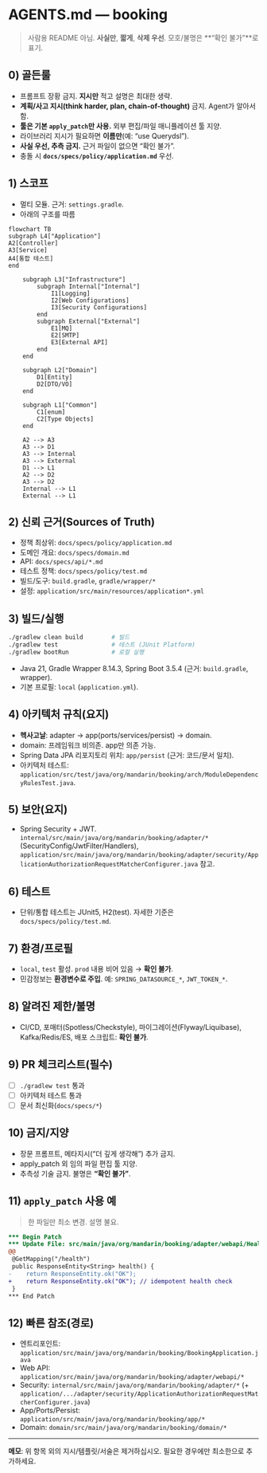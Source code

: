 # AGENTS.md — booking

> 사람용 README 아님. **사실만**, **짧게**, **삭제 우선**. 모호/불명은 **“확인 불가”**로 표기.

## 0) 골든룰

* 프롬프트 장황 금지. **지시만** 적고 설명은 최대한 생략.
* **계획/사고 지시(think harder, plan, chain-of-thought)** 금지. Agent가 알아서 함.
* **툴은 기본 `apply_patch`만 사용.** 외부 편집/파일 매니퓰레이션 툴 지양.
* 라이브러리 지시가 필요하면 **이름만**(예: “use Querydsl”).
* **사실 우선, 추측 금지.** 근거 파일이 없으면 “확인 불가”.
* 충돌 시 **`docs/specs/policy/application.md`** 우선.

## 1) 스코프

* 멀티 모듈. 근거: `settings.gradle`.
* 아래의 구조를 따름

```mermaid
flowchart TB
subgraph L4["Application"]
A2[Controller]
A3[Service]
A4[통합 테스트]
end

    subgraph L3["Infrastructure"]
        subgraph Internal["Internal"]
            I1[Logging]
            I2[Web Configurations]
            I3[Security Configurations]
        end
        subgraph External["External"]
            E1[MQ]
            E2[SMTP]
            E3[External API]
        end
    end

    subgraph L2["Domain"]
        D1[Entity]
        D2[DTO/VO]
    end

    subgraph L1["Common"]
        C1[enum]
        C2[Type Objects]
    end

    A2 --> A3
    A3 --> D1
    A3 --> Internal
    A3 --> External
    D1 --> L1
    A2 --> D2
    A3 --> D2
    Internal --> L1
    External --> L1

```

## 2) 신뢰 근거(Sources of Truth)

* 정책 최상위: `docs/specs/policy/application.md`
* 도메인 개요: `docs/specs/domain.md`
* API: `docs/specs/api/*.md`
* 테스트 정책: `docs/specs/policy/test.md`
* 빌드/도구: `build.gradle`, `gradle/wrapper/*`
* 설정: `application/src/main/resources/application*.yml`

## 3) 빌드/실행

```bash
./gradlew clean build        # 빌드
./gradlew test               # 테스트 (JUnit Platform)
./gradlew bootRun            # 로컬 실행
```

* Java 21, Gradle Wrapper 8.14.3, Spring Boot 3.5.4 (근거: `build.gradle`, wrapper).
* 기본 프로필: `local` (`application.yml`).

## 4) 아키텍처 규칙(요지)

* **헥사고날**: adapter → app(ports/services/persist) → domain.
* domain: 프레임워크 비의존. app만 의존 가능.
* Spring Data JPA 리포지토리 위치: `app/persist` (근거: 코드/문서 일치).
* 아키텍처 테스트: `application/src/test/java/org/mandarin/booking/arch/ModuleDependencyRulesTest.java`.

## 5) 보안(요지)

* Spring Security + JWT. `internal/src/main/java/org/mandarin/booking/adapter/*`(SecurityConfig/JwtFilter/Handlers),
  `application/src/main/java/org/mandarin/booking/adapter/security/ApplicationAuthorizationRequestMatcherConfigurer.java`
  참고.

## 6) 테스트

* 단위/통합 테스트는 JUnit5, H2(test). 자세한 기준은 `docs/specs/policy/test.md`.

## 7) 환경/프로필

* `local`, `test` 활성. `prod` 내용 비어 있음 → **확인 불가**.
* 민감정보는 **환경변수로 주입**. 예: `SPRING_DATASOURCE_*`, `JWT_TOKEN_*`.

## 8) 알려진 제한/불명

* CI/CD, 포매터(Spotless/Checkstyle), 마이그레이션(Flyway/Liquibase), Kafka/Redis/ES, 배포 스크립트: **확인 불가**.

## 9) PR 체크리스트(필수)

* [ ] `./gradlew test` 통과
* [ ] 아키텍처 테스트 통과
* [ ] 문서 최신화(`docs/specs/*`)

## 10) 금지/지양

* 장문 프롬프트, 메타지시(“더 깊게 생각해”) 추가 금지.
* apply_patch 외 임의 파일 편집 툴 지양.
* 추측성 기술 금지. 불명은 **“확인 불가”**.

## 11) `apply_patch` 사용 예

> 한 파일만 최소 변경. 설명 불요.

```patch
*** Begin Patch
*** Update File: src/main/java/org/mandarin/booking/adapter/webapi/HealthController.java
@@
 @GetMapping("/health")
 public ResponseEntity<String> health() {
-    return ResponseEntity.ok("OK");
+    return ResponseEntity.ok("OK"); // idempotent health check
 }
*** End Patch
```

## 12) 빠른 참조(경로)

* 엔트리포인트: `application/src/main/java/org/mandarin/booking/BookingApplication.java`
* Web API: `application/src/main/java/org/mandarin/booking/adapter/webapi/*`
* Security: `internal/src/main/java/org/mandarin/booking/adapter/*` (+
  `application/.../adapter/security/ApplicationAuthorizationRequestMatcherConfigurer.java`)
* App/Ports/Persist: `application/src/main/java/org/mandarin/booking/app/*`
* Domain: `domain/src/main/java/org/mandarin/booking/domain/*`

---

**메모**: 위 항목 외의 지시/템플릿/서술은 제거하십시오. 필요한 경우에만 최소한으로 추가하세요.

